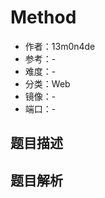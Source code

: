 # Method

- 作者：13m0n4de
- 参考：-
- 难度：-
- 分类：Web
- 镜像：-
- 端口：-

## 题目描述

<description>

## 题目解析

<analysis>
